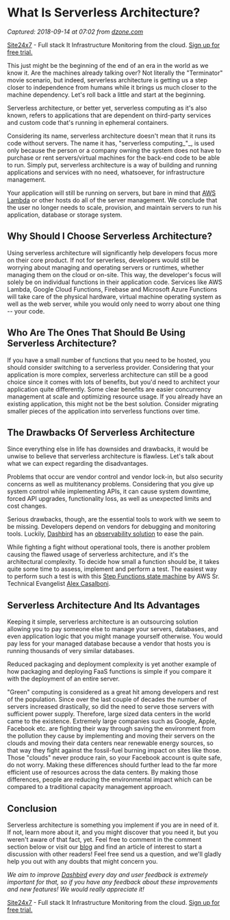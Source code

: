 # What Is Serverless Architecture?

_Captured: 2018-09-14 at 07:02 from [dzone.com](https://dzone.com/articles/what-is-serverless-architecture?edition=396191&utm_source=Daily%20Digest&utm_medium=email&utm_campaign=Daily%20Digest%202018-09-13)_

[Site24x7](https://dzone.com/go?i=227232&u=https%3A%2F%2Fwww.site24x7.com%2Ffeatures.html%3Futm_source%3DDzone-text%26utm_medium%3Dthirdparty) \- Full stack It Infrastructure Monitoring from the cloud. [Sign up for free trial.](https://dzone.com/go?i=227232&u=https%3A%2F%2Fwww.site24x7.com%2Ffeatures.html%3Futm_source%3DDzone-text%26utm_medium%3Dthirdparty)

This just might be the beginning of the end of an era in the world as we know it. Are the machines already talking over? Not literally the "Terminator" movie scenario, but indeed, serverless architecture is getting us a step closer to independence from humans while it brings us much closer to the machine dependency. Let's roll back a little and start at the beginning.

Serverless architecture, or better yet, serverless computing as it's also known, refers to applications that are dependent on third-party services and custom code that's running in ephemeral containers.

Considering its name, serverless architecture doesn't mean that it runs its code without servers. The name it has, "serverless computing_"_, is used only because the person or a company owning the system does not have to purchase or rent servers/virtual machines for the back-end code to be able to run. Simply put, serverless architecture is a way of building and running applications and services with no need, whatsoever, for infrastructure management.

Your application will still be running on servers, but bare in mind that [AWS Lambda](https://aws.amazon.com/lambda/) or other hosts do all of the server management. We conclude that the user no longer needs to scale, provision, and maintain servers to run his application, database or storage system.

## Why Should I Choose Serverless Architecture?

Using serverless architecture will significantly help developers focus more on their core product. If not for serverless, developers would still be worrying about managing and operating servers or runtimes, whether managing them on the cloud or on-site. This way, the developer's focus will solely be on individual functions in their application code. Services like AWS Lambda, Google Cloud Functions, Firebase and Microsoft Azure Functions will take care of the physical hardware, virtual machine operating system as well as the web server, while you would only need to worry about one thing -- your code.

## Who Are The Ones That Should Be Using Serverless Architecture?

If you have a small number of functions that you need to be hosted, you should consider switching to a serverless provider. Considering that your application is more complex, serverless architecture can still be a good choice since it comes with lots of benefits, but you'd need to architect your application quite differently. Some clear benefits are easier concurrency management at scale and optimizing resource usage. If you already have an existing application, this might not be the best solution. Consider migrating smaller pieces of the application into serverless functions over time.

## The Drawbacks Of Serverless Architecture

Since everything else in life has downsides and drawbacks, it would be unwise to believe that serverless architecture is flawless. Let's talk about what we can expect regarding the disadvantages.

Problems that occur are vendor control and vendor lock-in, but also security concerns as well as multitenancy problems. Considering that you give up system control while implementing APIs, it can cause system downtime, forced API upgrades, functionality loss, as well as unexpected limits and cost changes.

Serious drawbacks, though, are the essential tools to work with we seem to be missing. Developers depend on vendors for debugging and monitoring tools. Luckily, [Dashbird](https://dashbird.io/) has an [observability solution](https://dashbird.io/features/) to ease the pain.

While fighting a fight without operational tools, there is another problem causing the flawed usage of serverless architecture, and it's the architectural complexity. To decide how small a function should be, it takes quite some time to assess, implement and perform a test. The easiest way to perform such a test is with this [Step Functions state machine](https://github.com/alexcasalboni/aws-lambda-power-tuning) by AWS Sr. Technical Evangelist [Alex Casalboni](https://mobile.twitter.com/alex_casalboni).

## Serverless Architecture And Its Advantages

Keeping it simple, serverless architecture is an outsourcing solution allowing you to pay someone else to manage your servers, databases, and even application logic that you might manage yourself otherwise. You would pay less for your managed database because a vendor that hosts you is running thousands of very similar databases.

Reduced packaging and deployment complexity is yet another example of how packaging and deploying FaaS functions is simple if you compare it with the deployment of an entire server.

"Green" computing is considered as a great hit among developers and rest of the population. Since over the last couple of decades the number of servers increased drastically, so did the need to serve those servers with sufficient power supply. Therefore, large sized data centers in the world came to the existence. Extremely large companies such as Google, Apple, Facebook etc. are fighting their way through saving the environment from the pollution they cause by implementing and moving their servers on the clouds and moving their data centers near renewable energy sources, so that way they fight against the fossil-fuel burning impact on sites like those. Those "clouds" never produce rain, so your Facebook account is quite safe, do not worry. Making these differences should further lead to the far more efficient use of resources across the data centers. By making those differences, people are reducing the environmental impact which can be compared to a traditional capacity management approach.

## Conclusion

Serverless architecture is something you implement if you are in need of it. If not, learn more about it, and you might discover that you need it, but you weren't aware of that fact, yet. Feel free to comment in the comment section below or visit our [blog](https://dashbird.io/blog/) and find an article of interest to start a discussion with other readers! Feel free send us a question, and we'll gladly help you out with any doubts that might concern you.

_We aim to improve [Dashbird](https://dashbird.io/) every day and user feedback is extremely important for that, so if you have any feedback about these improvements and new features! We would really appreciate it!_

[Site24x7](https://dzone.com/go?i=227233&u=https%3A%2F%2Fwww.site24x7.com%2Ffeatures.html%3Futm_source%3DDzone-text%26utm_medium%3Dthirdparty) \- Full stack It Infrastructure Monitoring from the cloud. [Sign up for free trial.](https://dzone.com/go?i=227233&u=https%3A%2F%2Fwww.site24x7.com%2Ffeatures.html%3Futm_source%3DDzone-text%26utm_medium%3Dthirdparty)
